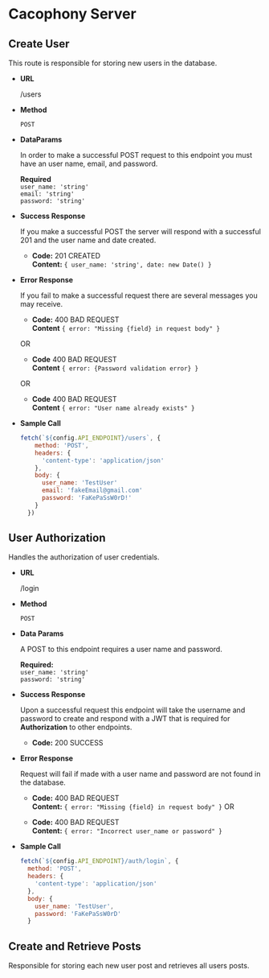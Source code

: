 # Cacophony Server

**Create User**
----
  This route is responsible for storing new users in the database.

* **URL**

  /users

* **Method**

  `POST`

* **DataParams**

  In order to make a successful POST request to this endpoint you must have an user name, email, and password.

  **Required** <br />
  `user_name: 'string'` <br />
  `email: 'string'` <br />
  `password: 'string'`

* **Success Response**

  If you make a successful POST the server will respond with a successful 201 and the user name and date created.

  * **Code:** 201 CREATED <br />
    **Content:** `{ user_name: 'string', date: new Date() }`

* **Error Response**

  If you fail to make a successful request there are several messages you may receive.

  * **Code:** 400 BAD REQUEST <br />
    **Content** `{ error: "Missing {field} in request body" }`

  OR

  * **Code** 400 BAD REQUEST <br />
    **Content** `{ error: {Password validation error} }`
  
  OR

  * **Code** 400 BAD REQUEST <br />
    **Content** `{ error: "User name already exists" }`
  
* **Sample Call**

  ```javascript
  fetch(`${config.API_ENDPOINT}/users`, {
      method: 'POST',
      headers: {
        'content-type': 'application/json'
      },
      body: {
        user_name: 'TestUser'
        email: 'fakeEmail@gmail.com'
        password: 'FaKePaSsW0rD!'
      }
    })
  ```

**User Authorization**
----

  Handles the authorization of user credentials.

* **URL**

  /login

* **Method**

  `POST`

* **Data Params**

  A POST to this endpoint requires a user name and password.

  **Required:** <br />
  `user_name: 'string'` <br />
  `password: 'string'`

* **Success Response**

  Upon a successful request this endpoint will take the username and password to create and respond with a JWT that is required for __Authorization__ to other endpoints.

  * **Code:** 200 SUCCESS <br />

* **Error Response**

  Request will fail if made with a user name and password are not found in the database.

  * **Code:** 400 BAD REQUEST <br />
    **Content:** `{ error: "Missing {field} in request body" }`
  OR

  * **Code:** 400 BAD REQUEST <br />
    **Content:** `{ error: "Incorrect user_name or password" }`

* **Sample Call**

  ```javascript
  fetch(`${config.API_ENDPOINT}/auth/login`, {
    method: 'POST',
    headers: {
      'content-type': 'application/json'
    },
    body: {
      user_name: 'TestUser',
      password: 'FaKePaSsW0rD'
    } 
  ```

**Create and Retrieve Posts**
----
  Responsible for storing each new user post and retrieves all users posts.
